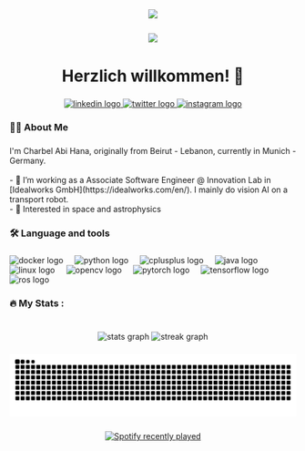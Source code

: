 <div align="center">
  <img height="150" src="https://4kwallpapers.com/images/walls/thumbs_3t/9621.jpg"  />
</div>

###

<div align="center">
  <img src="https://visitor-badge.laobi.icu/badge?page_id=charbel-a-hC.charbel-a-hC&right_color=steelblue"  />
</div>

###

<h1 align="center">Herzlich willkommen! 👋</h1>

###

<div align="center">
  <a href="https://www.linkedin.com/in/charbel-abi-hana/" target="_blank">
    <img src="https://raw.githubusercontent.com/maurodesouza/profile-readme-generator/master/src/assets/icons/social/linkedin/default.svg" width="52" height="40" alt="linkedin logo"  />
  </a>
  <a href="https://x.com/charbel_a_h_" target="_blank">
    <img src="https://raw.githubusercontent.com/maurodesouza/profile-readme-generator/master/src/assets/icons/social/twitter/default.svg" width="52" height="40" alt="twitter logo"  />
  </a>
  <a href="https://www.instagram.com/charbel_a_h" target="_blank">
    <img src="https://raw.githubusercontent.com/maurodesouza/profile-readme-generator/master/src/assets/icons/social/instagram/default.svg" width="52" height="40" alt="instagram logo"  />
  </a>
</div>

###

<h3 align="left">👩‍💻  About Me</h3>

###

<p align="left">I'm Charbel Abi Hana, originally from Beirut - Lebanon, currently in Munich - Germany. <br><br>- 🔭 I’m working as a Associate Software Engineer @ Innovation Lab in [Idealworks GmbH](https://idealworks.com/en/). I mainly do vision AI on a transport robot. <br>- 🚀 Interested in space and astrophysics</p>

###

<h3 align="left">🛠 Language and tools</h3>

###

<div align="left">
  <img src="https://cdn.jsdelivr.net/gh/devicons/devicon/icons/docker/docker-plain-wordmark.svg" height="40" alt="docker logo"  />
  <img width="12" />
  <img src="https://cdn.jsdelivr.net/gh/devicons/devicon/icons/python/python-original.svg" height="40" alt="python logo"  />
  <img width="12" />
  <img src="https://cdn.jsdelivr.net/gh/devicons/devicon/icons/cplusplus/cplusplus-original.svg" height="40" alt="cplusplus logo"  />
  <img width="12" />
  <img src="https://cdn.jsdelivr.net/gh/devicons/devicon/icons/java/java-original.svg" height="40" alt="java logo"  />
  <img width="12" />
  <img src="https://cdn.jsdelivr.net/gh/devicons/devicon/icons/linux/linux-original.svg" height="40" alt="linux logo"  />
  <img width="12" />
  <img src="https://cdn.jsdelivr.net/gh/devicons/devicon/icons/opencv/opencv-original.svg" height="40" alt="opencv logo"  />
  <img width="12" />
  <img src="https://cdn.jsdelivr.net/gh/devicons/devicon/icons/pytorch/pytorch-original.svg" height="40" alt="pytorch logo"  />
  <img width="12" />
  <img src="https://cdn.jsdelivr.net/gh/devicons/devicon/icons/tensorflow/tensorflow-original.svg" height="40" alt="tensorflow logo"  />
  <img width="12" />
  <img src="https://skillicons.dev/icons?i=ros" height="40" alt="ros logo"  />
</div>

###

<h3 align="left">🔥   My Stats :</h3>

###

<br clear="both">

<div align="center">
  <img src="https://github-readme-stats.vercel.app/api?username=charbel-a-hC&hide_title=false&hide_rank=true&show_icons=true&include_all_commits=true&count_private=true&disable_animations=false&theme=dark&locale=en&hide_border=true&order=1" height="250" alt="stats graph"  />
  <img src="https://streak-stats.demolab.com?user=charbel-a-hC&locale=en&mode=daily&theme=dark&hide_border=true&border_radius=5&order=3" height="220" alt="streak graph"  />
</div>

###

<img src="https://raw.githubusercontent.com/charbel-a-hC/charbel-a-hC/output/snake.svg" alt="Snake animation" />

###

<div align="center">
  <a href="https://open.spotify.com/user/uqgufz94wz635ttar6bk9htw5">
    <img src="https://spotify-recently-played-readme.vercel.app/api?user=uqgufz94wz635ttar6bk9htw5&count=5" alt="Spotify recently played"  />
  </a>
</div>

###
